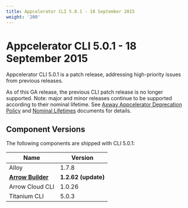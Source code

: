 ```yaml
---
title: Appcelerator CLI 5.0.1 - 18 September 2015
weight: '200'
---
```


# Appcelerator CLI 5.0.1 - 18 September 2015

Appcelerator CLI 5.0.1 is a patch release, addressing high-priority issues from previous releases.

As of this GA release, the previous CLI patch release is no longer supported. Note: major and minor releases continue to be supported according to their nominal lifetime. See [Axway Appcelerator Deprecation Policy](/guide/AMPLIFY_Appcelerator_Services_Overview/Axway_Appcelerator_Deprecation_Policy/) and [Nominal Lifetimes](/guide/AMPLIFY_Appcelerator_Services_Overview/Axway_Appcelerator_Product_Lifecycle/#nominal-lifetimes) documents for details.

## Component Versions

The following components are shipped with CLI 5.0.1:

| Name | Version |
| --- | --- |
| Alloy | 1.7.8 |
| **[Arrow Builder](/guide/Axway_API_Builder/API_Builder/API_Builder_Release_Notes/)** | **1.2.62 (update)** |
| Arrow Cloud CLI | 1.0.26 |
| Titanium CLI | 5.0.3 |
